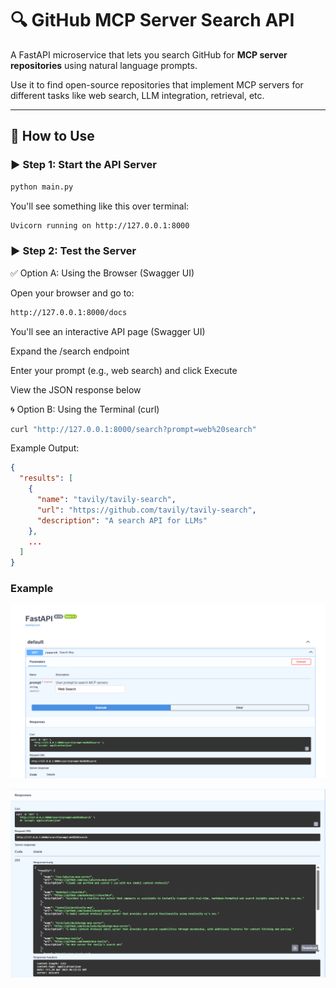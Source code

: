 # 🔍 GitHub MCP Server Search API

A FastAPI microservice that lets you search GitHub for **MCP server repositories** using natural language prompts.

Use it to find open-source repositories that implement MCP servers for different tasks like web search, LLM integration, retrieval, etc.

---

## 🚀 How to Use

### ▶️ Step 1: Start the API Server

```bash
python main.py
```

You'll see something like this over terminal:
```bash
Uvicorn running on http://127.0.0.1:8000
```

### ▶️ Step 2: Test the Server

✅ Option A: Using the Browser (Swagger UI)

Open your browser and go to:

```bash
http://127.0.0.1:8000/docs
```

You'll see an interactive API page (Swagger UI)

Expand the /search endpoint

Enter your prompt (e.g., web search) and click Execute

View the JSON response below

🌀 Option B: Using the Terminal (curl)

```bash
curl "http://127.0.0.1:8000/search?prompt=web%20search"
```

Example Output:
```json
{
  "results": [
    {
      "name": "tavily/tavily-search",
      "url": "https://github.com/tavily/tavily-search",
      "description": "A search API for LLMs"
    },
    ...
  ]
}
```
### Example

![alt text](image.png)

![alt text](image-1.png)
